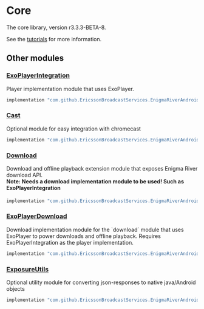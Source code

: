 # Core

The core library, version r3.3.3-BETA-8.

See the [tutorials](tutorials/index.md) for more information.

## Other modules

### [ExoPlayerIntegration](https://github.com/EricssonBroadcastServices/EnigmaRiverAndroidExoPlayerIntegration/tree/r3.3.3-BETA-8)

<p>Player implementation module that uses ExoPlayer.</p>

```gradle
implementation "com.github.EricssonBroadcastServices.EnigmaRiverAndroid:exoplayerintegration:r3.3.3-BETA-8"
```

### [Cast](https://github.com/EricssonBroadcastServices/EnigmaRiverAndroidCast/tree/r3.3.3-BETA-8)

<p>Optional module for easy integration with chromecast</p>

```gradle
implementation "com.github.EricssonBroadcastServices.EnigmaRiverAndroid:cast:r3.3.3-BETA-8"
```

### [Download](https://github.com/EricssonBroadcastServices/EnigmaRiverAndroidDownload/tree/r3.3.3-BETA-8)

<p>Download and offline playback extension module that exposes Enigma River download API.</p>
<h4 style="margin-top: -1em">Note: Needs a download implementation module to be used! Such as ExoPlayerIntegration</h4>

```gradle
implementation "com.github.EricssonBroadcastServices.EnigmaRiverAndroid:download:r3.3.3-BETA-8"
```

### [ExoPlayerDownload](https://github.com/EricssonBroadcastServices/EnigmaRiverAndroidExoPlayerDownload/tree/r3.3.3-BETA-8)

<p>Download implementation module for the `download` module that uses ExoPlayer to power downloads and offline playback. Requires ExoPlayerIntegration as the player implementation.</p>

```gradle
implementation "com.github.EricssonBroadcastServices.EnigmaRiverAndroid:exoPlayerDownload:r3.3.3-BETA-8"
```

### [ExposureUtils](https://github.com/EricssonBroadcastServices/EnigmaRiverAndroidExposureUtils/tree/r3.3.3-BETA-8)

<p>Optional utility module for converting json-responses to native java/Android objects</p>

```gradle
implementation "com.github.EricssonBroadcastServices.EnigmaRiverAndroid:exposureUtils:r3.3.3-BETA-8"
```